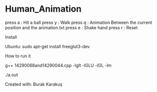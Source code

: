 # Human_Animation


press a : Hit a ball
press y : Walk
press q : Animation Between the current position and the animation.txt 
press e : Shake hand
press r : Reset 

Install 

Ubuntu:
sudo apt-get install freeglut3-dev

How to run it

g++ 14290068and14290044.cpp -lglt -lGLU -lGL -lm

./a.out

Created with: Burak Karakuş

